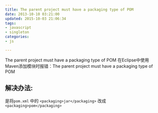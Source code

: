 ```yaml
---
title: The parent project must have a packaging type of POM
date: 2013-10-10 03:21:00
updated: 2015-10-03 21:06:34
tags: 
- javascript
- singleton
categories: 
- js

---
```

The parent project must have a packaging type of POM
在Eclipse中使用Maven添加模块时报错：The parent project must have a packaging type of POM

## 解决办法:
是将`pom.xml` 中的  `<packaging>jar</packaging>` 改成  `<packaging>pom</packaging>`